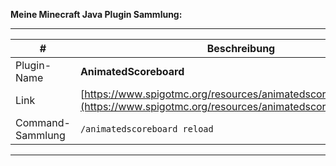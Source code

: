**Meine Minecraft Java Plugin Sammlung:**

---

|  #               | Beschreibung |
| ---------------- | ------------ |
| Plugin-Name      | **AnimatedScoreboard** |
| Link             | [https://www.spigotmc.org/resources/animatedscoreboard.20848/](https://www.spigotmc.org/resources/animatedscoreboard.20848/) |
| Command-Sammlung | ```/animatedscoreboard reload``` |

---
